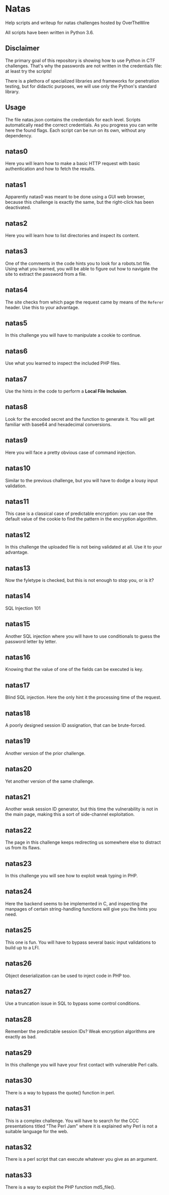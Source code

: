 # Natas
Help scripts and writeup for natas challenges hosted by OverTheWire

All scripts have been written in Python 3.6.

## Disclaimer
The primary goal of this repository is showing how to use Python in CTF
challenges. That's why the passwords are not written in the credentials file:
at least try the scripts!

There is a plethora of specialized libraries and frameworks for penetration
testing, but for didactic purposes, we will use only the Python's standard
library.

## Usage
The file natas.json contains the credentials for each level. Scripts
automatically read the correct credentials. As you progress you can write here
the found flags.
Each script can be run on its own, without any dependency.

## natas0

Here you will learn how to make a basic HTTP request with basic authentication
and how to fetch the results.

## natas1

Apparently natas0 was meant to be done using a GUI web browser, because this
challenge is exactly the same, but the right-click has been deactivated.

## natas2

Here you will learn how to list directories and inspect its content.

## natas3

One of the comments in the code hints you to look for a robots.txt file.
Using what you learned, you will be able to figure out how to navigate the site
to extract the password from a file.

## natas4

The site checks from which page the request came by means of the `Referer`
header. Use this to your advantage.

## natas5

In this challenge you will have to manipulate a cookie to continue.

## natas6

Use what you learned to inspect the included PHP files.

## natas7

Use the hints in the code to perform a **Local File Inclusion**.

## natas8

Look for the encoded secret and the function to generate it. You will get
familiar with base64 and hexadecimal conversions.

## natas9

Here you will face a pretty obvious case of command injection.

## natas10

Similar to the previous challenge, but you will have to dodge a lousy input
validation.

## natas11

This case is a classical case of predictable encryption: you can use the default
value of the cookie to find the pattern in the encryption algorithm.

## natas12

In this challenge the uploaded file is not being validated at all. Use it to
your advantage.

## natas13

Now the fyletype is checked, but this is not enough to stop you, or is it?

## natas14

SQL Injection 101

## natas15

Another SQL injection where you will have to use conditionals to guess the
password letter by letter.

## natas16

Knowing that the value of one of the fields can be executed is key.

## natas17

Blind SQL injection. Here the only hint it the processing time of the request.

## natas18

A poorly designed session ID assignation, that can be brute-forced.

## natas19

Another version of the prior challenge.

## natas20

Yet another version of the same challenge.

## natas21

Another weak session ID generator, but this time the vulnerability is not in the
main page, making this a sort of side-channel exploitation.

## natas22

The page in this challenge keeps redirecting us somewhere else to distract us
from its flaws.

## natas23

In this challenge you will see how to exploit weak typing in PHP.

## natas24

Here the backend seems to be implemented in C, and inspecting the manpages of
certain string-handling functions will give you the hints you need.

## natas25

This one is fun. You will have to bypass several basic input validations to 
build up to a LFI.

## natas26

Object deserialization can be used to inject code in PHP too.

## natas27

Use a truncation issue in SQL to bypass some control conditions.

## natas28

Remember the predictable session IDs? Weak encryption algorithms are exactly as
bad.

## natas29

In this challenge you will have your first contact with vulnerable Perl calls.

## natas30

There is a way to bypass the quote() function in perl.

## natas31

This is a complex challenge. You will have to search for the CCC presentations
titled "The Perl Jam" where it is explained why Perl is not a suitable language
for the web.

## natas32

There is a perl script that can execute whatever you give as an argument.

## natas33

There is a way to exploit the PHP function md5_file().